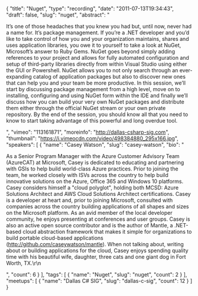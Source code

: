 {
  "title": "Nuget",
  "type": "recording",
  "date": "2011-07-13T19:34:43",
  "draft": false,
  "slug": "nuget",
  "abstract": "<p>It&rsquo;s one of those headaches that you knew you had but, until now, never had a name for. It&rsquo;s package management. If you&rsquo;re a .NET developer and you&rsquo;d like to take control of how you and your organization maintains, shares and uses application libraries, you owe it to yourself to take a look at NuGet, Microsoft&rsquo;s answer to Ruby Gems. NuGet goes beyond simply adding references to your project and allows for fully automated configuration and setup of third-party libraries directly from within Visual Studio using either the GUI or Powershell. NuGet allows you to not only search through an ever-expanding catalog of application packages but also to discover new ones that can help you and your team be more productive. In this session, we&rsquo;ll start by discussing package management from a high level, move on to installing, configuring and using NuGet form within the IDE and finally we&rsquo;ll discuss how you can build your very own NuGet packages and distribute them either through the official NuGet stream or your own private repository. By the end of the session, you should know all that you need to know to start taking advantage of this powerful and long overdue tool.</p>",
  "vimeo": "113161871",
  "moreinfo": "http://dallas-csharp-sig.com",
  "thumbnail": "https://i.vimeocdn.com/video/498384880_295x166.jpg",
  "speakers": [
    {
      "name": "Casey Watson",
      "slug": "casey-watson",
      "bio": "<p>As a Senior Program Manager with the Azure Customer Advisory Team (AzureCAT) at Microsoft, Casey is dedicated to educating and partnering with GSIs to help build world-class Azure practices. Prior to joining the team, he worked closely with ISVs across the country to help build innovative solutions on the Azure, Office 365 and Windows 10 platforms. Casey considers himself a \"cloud polyglot\", holding both MCSD: Azure Solutions Architect and AWS Cloud Solutions Architect certifications. Casey is a developer at heart and, prior to joining Microsoft, consulted with companies across the country building applications of all shapes and sizes on the Microsoft platform. As an avid member of the local developer community, he enjoys presenting at conferences and user groups. Casey is also an active open source contributor and is the author of Mantle, a .NET-based cloud abstraction framework that makes it simple for organizations to build portable cloud-based applications (http://github.com/caseywatson/mantle). When not talking about, writing about or building applications for the cloud, Casey enjoys spending quality time with his beautiful wife, daughter, three cats and one giant dog in Fort Worth, TX.\r\n</p>",
      "count": 6
    }
  ],
  "tags": [
    {
      "name": "Nuget",
      "slug": "nuget",
      "count": 2
    }
  ],
  "meetups": [
    {
      "name": "Dallas C# SIG",
      "slug": "dallas-c-sig",
      "count": 12
    }
  ]
}